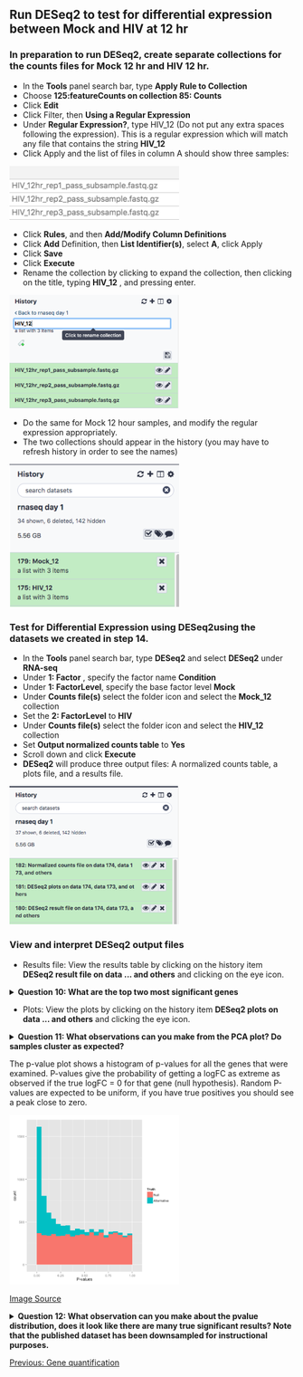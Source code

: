 ## Run DESeq2 to test for differential expression between Mock and HIV at 12 hr

### In preparation to run DESeq2, create separate collections for the counts files for Mock 12 hr and HIV 12 hr.
- In the **Tools** panel search bar, type **Apply Rule to Collection**
- Choose **125:featureCounts on collection 85: Counts**
- Click **Edit**
- Click Filter, then **Using a Regular Expression**
- Under **Regular Expression?**, type HIV_12 (Do not put any extra spaces following the expression). This is a regular expression which will match any file that contains the string **HIV_12**
- Click Apply and the list of files in column A should show three samples:

<img src="../img/HIV_12.png" width="300">

- Click **Rules**, and then **Add/Modify Column Definitions** 
- Click **Add** Definition, then **List Identifier(s)**, select **A**, click Apply
- Click **Save**
- Click **Execute**
- Rename the collection by clicking to expand the collection, then clicking on the title, typing **HIV_12** , and pressing enter.

<img src="../img/HIV_12_rename.png" width="300">

- Do the same for Mock 12 hour samples, and modify the regular expression appropriately.
- The two collections should appear in the history (you may have to refresh history in order to see the names)

<img src="../img/rename_collection.png" width="300">

### Test for Differential Expression using DESeq2using the datasets we created in step 14.
- In the **Tools** panel search bar, type **DESeq2** and select **DESeq2** under **RNA-seq**
- Under **1: Factor** , specify the factor name **Condition**
- Under **1: FactorLevel**, specify the base factor level **Mock**
- Under **Counts file(s)** select the folder icon and select the **Mock_12** collection
- Set the **2: FactorLevel** to **HIV**
- Under **Counts file(s)** select the folder icon and select the **HIV_12** collection
- Set **Output normalized counts table** to **Yes**
- Scroll down and click **Execute**
- **DESeq2** will produce three output files: A normalized counts table, a plots file, and a results file.

<img src="../img/deseq2_output.png" width="300">

### View and interpret DESeq2 output files
- Results file: View the results table by clicking on the history item **DESeq2 result file on data ... and others** and clicking on the eye icon.

<details>
<summary><b> Question 10: What are the top two most significant genes </b></summary>
<br>
</details>

- Plots: View the plots by clicking on the history item **DESeq2 plots on data ... and others** and clicking the eye icon.

<details>
<summary><b> Question 11: What observations can you make from the PCA plot? Do samples cluster as expected?</b></summary>
<br>
</details>

The p-value plot shows a histogram of p-values for all the genes that were examined. P-values give the probability of getting a logFC as extreme as observed if the true logFC = 0 for that gene (null hypothesis).  Random P-values are expected to be uniform, if you have true positives you should see a peak close to zero.

<img src="../img/pval.png" width="300">  

[Image Source](http://varianceexplained.org/statistics/interpreting-pvalue-histogram/)

<details>
<summary><b> Question 12: What observation can you make about the pvalue distribution, does it look like there are many true significant results? Note that the published dataset has been downsampled for instructional purposes. </b></summary>
<br>
</details>

[Previous: Gene quantification](04_Gene_quantification.md)
